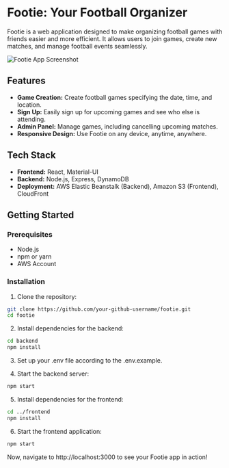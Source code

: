 # Footie: Your Football Organizer

Footie is a web application designed to make organizing football games with friends easier and more efficient. It allows users to join games, create new matches, and manage football events seamlessly.

![Footie App Screenshot](path-to-screenshot.png) <!-- Replace `path-to-screenshot.png` with the path to a screenshot of your app -->

## Features

- **Game Creation:** Create football games specifying the date, time, and location.
- **Sign Up:** Easily sign up for upcoming games and see who else is attending.
- **Admin Panel:** Manage games, including cancelling upcoming matches.
- **Responsive Design:** Use Footie on any device, anytime, anywhere.

## Tech Stack

- **Frontend:** React, Material-UI
- **Backend:** Node.js, Express, DynamoDB
- **Deployment:** AWS Elastic Beanstalk (Backend), Amazon S3 (Frontend), CloudFront

## Getting Started

### Prerequisites

- Node.js
- npm or yarn
- AWS Account

### Installation

1. Clone the repository:

```bash
git clone https://github.com/your-github-username/footie.git
cd footie
```

2. Install dependencies for the backend:

```bash
cd backend
npm install
```

3. Set up your .env file according to the .env.example.

4. Start the backend server:

```bash
npm start
```

5. Install dependencies for the frontend:

```bash
cd ../frontend
npm install
```

6. Start the frontend application:

```bash
npm start
```

Now, navigate to http://localhost:3000 to see your Footie app in action!
